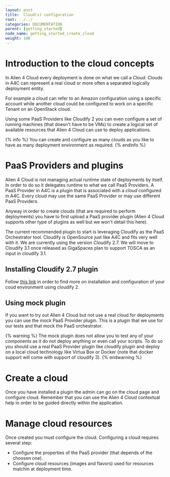 ```yaml
---
layout: post
title:  Cloud(s) configuration
root: ../../
categories: DOCUMENTATION
parent: [getting_started]
node_name: getting_started_create_cloud
weight: 100
---
```


# Introduction to the cloud concepts

In Alien 4 Cloud every deployment is done on what we call a *Cloud*. Clouds in A4C can represent a real cloud or more often a separated logically deployment entity.

For example a cloud can refer to an Amazon configuration using a specific account while another cloud could be configured to work on a specific Tenant on an OpenStack cloud.

Using some PaaS Providers like Cloudify 2 you can even configure a set of running machines (that doesn't have to be VMs) to create a logical set of available resources that Alien 4 Cloud can use to deploy applications.

{% info %}
You can create and configure as many clouds as you like to have as many deployment environment as required.
{% endinfo %}

# PaaS Providers and plugins

Alien 4 Cloud is not managing actual runtime state of deployments by itself. In order to do so it delegates runtime to what we call PaaS Providers. A PaaS Provider in A4C is a plugin that is associated with a *cloud* configured in A4C. Every cloud may use the same PaaS Provider or may use different PaaS Providers.

Anyway in order to create clouds (that are required to perform deployments) you have to first upload a PaaS provider plugin (Alien 4 Cloud supports other type of plugins as well but we won't detail this here).

The current recommended plugin to start is leveraging Cloudify as the PaaS Orchestrator tool. Cloudify is OpenSource just like A4C and fits very well with it. We are currently using the version Cloudify 2.7. We will move to Cloudify 3.1 once released as GigaSpaces plan to support TOSCA as an input in cloudify 3.1.

## Installing Cloudify 2.7 plugin

Follow [this link](#/documentation/cloudify2_driver/index.html) in order to find more on installation and configuration of your coud environment using cloudify 2.

## Using mock plugin

If you want to try out Alien 4 Cloud but not use a real cloud for deployments you can use the mock PaaS Provider plugin. This is a plugin that we use for our tests and that mock the PaaS orchestrator.

{% warning %}
The mock plugin does not allow you to test any of your components as it do not deploy anything or even call your scripts. To do so you should use a real PaaS Provider plugin like cloudify plugin and deploy on a local cloud technology like Virtua Box or Docker (note that docker support will come with support of cloudify 3).
{% endwarning %}

# Create a cloud

Once you have installed a plugin the admin can go on the cloud page and configure cloud. Remember that you can use the Alien 4 Cloud contextual help in order to be guided directly within the application.

# Manage cloud resources

Once created you must configure the cloud. Configuring a cloud requires several step:

* Configure the properties of the PaaS provider (that depends of the choosen one).
* Configure cloud resources (images and flavors) used for resources matchin at deployment time.

